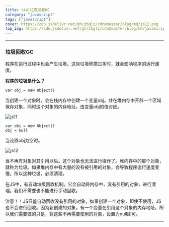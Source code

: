 ```yaml
---
title: (44)垃圾回收GC
category: "javascript"
tags: ["javascript"]
cover: https://cdn.jsdelivr.net/gh/zbglz/cdn@master/blog/md/js12.png
top_img: https://cdn.jsdelivr.net/gh/zbglz/cdn@master/blog/md/javascript.svg
---
```


***

### 垃圾回收GC


程序在运行过程中也会产生垃圾。这些垃圾积攒过多时，就会影响程序的运行速度。

**程序的垃圾是什么？**


    var obj = new Object()


当创建一个对象时，会在栈内存中创建一个变量obj。并在堆内存中开辟一个区域保存对象，同时这个对象的内存地址，由变量obj的值对应。


![js11](https://cdn.jsdelivr.net/gh/zbglz/cdn@master/blog/md/js11.png)


    var obj = new Object()
    obj = null

当设置obj为空时。


![js12](https://cdn.jsdelivr.net/gh/zbglz/cdn@master/blog/md/js12.png)


当不再有对象对其引用以后。这个对象也无法进行操作了。堆内存中的那个对象，就称为垃圾。如果堆内存中有大量的没有被引用的对象，会导致程序运行速度变慢。所以这种垃圾，必须清理。


在JS中，有自动垃圾回收机制。它会自动将内存中，没有引用的对象，进行清理。我们不需要也不能进行手动回收。


注意！！JS只能自动回收没有引用的对象。如果创建一个对象，即使不使用，JS也不会进行回收。因为新创建的对象，有一个变量在引用这个对象的内存地址。所以我们需要做的只是，将这些不再需要使用的对象，设置为null即可。


***